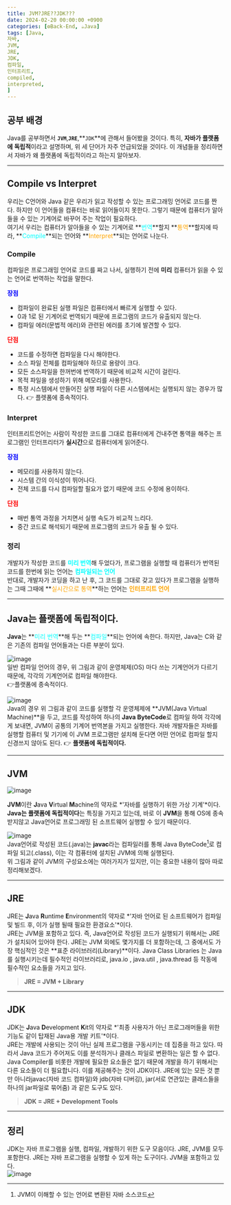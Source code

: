 ```yaml
---
title: JVM?JRE??JDK???
date: 2024-02-20 00:00:00 +0900
categories: [⚙️Back-End, ☕Java]
tags: [Java,
자바,
JVM,
JRE,
JDK,
컴파일,
인터프리트,
compiled,
interpreted,
]     
---   
```

## 공부 배경  
Java를 공부하면서 **`JVM`**,**`JRE`**,**`JDK`**에 관해서 들어봤을 것이다. 특히, **자바가 플랫폼에 독립적**이라고 설명하며, 위 세 단어가 자주 언급되었을 것이다. 이 개념들을 정리하면서 자바가 왜 플랫폼에 독립적이라고 하는지 알아보자.  
  
---
## Compile vs Interpret  
우리는 C언어와 Java 같은 우리가 읽고 작성할 수 있는 프로그래밍 언어로 코드를 짠다. 하지만 이 언어들을 컴퓨터는 바로 읽어들이지 못한다. 그렇기 때문에 컴퓨터가 알아들을 수 있는 기계어로 바꾸어 주는 작업이 필요하다.  
여기서 우리는 컴퓨터가 알아들을 수 있는 기계어로 **<span style = "color : cyan">번역</span>**할지 **<span style = "color : orange">통역</span>**할지에 따라, **<span style = "color : cyan">Compile</span>**되는 언어와 **<span style = "color : orange">Interpret</span>**되는 언어로 나눈다.  
  
### Compile 
컴파일은 프로그래밍 언어로 코드를 짜고 나서, 실행하기 전에 **미리** 컴퓨터가 읽을 수 있는 언어로 번역하는 작업을 말한다.  
  
**<span style = "color : blue">장점</span>**  
* 컴파일이 완료된 실행 파일은 컴퓨터에서 빠르게 실행할 수 있다.  
* 0과 1로 된 기계어로 번역되기 때문에 프로그램의 코드가 유출되지 않는다.   
* 컴파일 에러(문법적 에러)와 관련된 에러를 초기에 발견할 수 있다.  
  
**<span style = "color : red">단점</span>**  
* 코드를 수정하면 컴파일을 다시 해야한다.  
* 소스 파일 전체를 컴파일해야 하므로 용량이 크다.  
* 모든 소스파일을 한꺼번에 번역하기 때문에 비교적 시간이 걸린다.  
* 목적 파일을 생성하기 위해 메모리를 사용한다.  
* 특정 시스템에서 만들어진 실행 파일이 다른 시스템에서는 실행되지 않는 경우가 많다. 👉 플렛폼에 종속적이다.  
  
### Interpret  
인터프리트언어는 사람이 작성한 코드를 그대로 컴퓨터에게 건내주면 통역을 해주는 프로그램인 인터프리터가 **실시간**으로 컴퓨터에게 읽어준다.  
  
**<span style = "color : blue">장점</span>**  
* 메모리를 사용하지 않는다.  
* 시스템 간의 이식성이 뛰어나다.  
* 전체 코드를 다시 컴파일할 필요가 없기 때문에 코드 수정에 용이하다.  
  
**<span style = "color : red">단점</span>**   
* 매번 통역 과정을 거치면서 실행 속도가 비교적 느리다.  
* 중간 코드로 해석되기 때문에 프로그램의 코드가 유출 될 수 있다.  
  
### 정리  
개발자가 작성한 코드를  **<span style = "color : cyan">미리 번역**해 두었다가, 프로그램을 실행할 때 컴퓨터가 번역된 코드를 한번에 읽는 언어는  **<span style = "color : cyan">컴파일되는 언어**  
반대로, 개발자가 코딩을 하고 난 후, 그 코드를 그대로 갖고 있다가  프로그램을 실행하는 그때 그때에 **<span style = "color : orange">실시간으로 통역</span>**하는 언어는 **<span style = "color : orange">인터프리트 언어**  
  
---  
## Java는 플랫폼에 독립적이다.  
**Java**는 **<span style = "color : cyan">미리 번역</span>**해 두는 **<span style = "color : cyan">컴파일</span>**되는 언어에 속한다. 하지만, Java는 C와 같은 기존의 컴파일 언어들과는 다른 부분이 있다.  
  
![image](https://github.com/han-tomas/han-tomas.github.io/assets/124488773/354e5153-1182-4033-a028-f7ee9237dbcf)    
일반 컴파일 언어의 경우, 위 그림과 같이 운영체제(OS) 마다 쓰는 기계언어가 다르기 때문에, 각각의 기계언어로 컴파일 해야한다.<br>👉플랫폼에 종속적이다.  
  
![image](https://github.com/han-tomas/han-tomas.github.io/assets/124488773/a70d9993-4d43-4b8d-8b9a-db4ff9f041f6)  
Java의 경우 위 그림과 같이 코드를 실행할 각 운영체제에 **JVM(Java Virtual Machine)**을 두고, 코드를 작성하여 하나의 **Java ByteCode**로 컴파일 하여 각각에게 보내면, JVM이 공통의 기계어 번역본을 가지고 실행한다. 자바 개발자들은 자바를 실행할 컴퓨터 및 기기에 이 JVM 프로그램만 설치해 둔다면 어떤 언어로 컴파일 할지 신경쓰지 않아도 된다. 👉 **플랫폼에 독립적이다.**  

 ---  
 ## JVM  
 ![image](https://github.com/han-tomas/han-tomas.github.io/assets/124488773/7844c6b4-c22b-48d8-9aa6-8feb489511bf)  

**JVM**이란 **J**ava **V**irtual **M**achine의 약자로 *'자바를 실행하기 위한 가상 기계'*이다.  
**Java는 플랫폼에 독립적이다**는 특징을 가지고 있는데, 바로 이 **JVM**을 통해 OS에 종속 받지않고 Java언어로 프로그래밍 된 소프트웨어 실행할 수 있기 때문이다.  
  
![image](https://github.com/han-tomas/han-tomas.github.io/assets/124488773/c62e4ad0-5307-4b4a-b10f-b488e8ce51cc)    
Java언어로 작성된 코드(.java)는 **javac**라는 컴파일러를 통해 Java ByteCode[^1]로 컴파일 되고(.class), 이는 각 컴퓨터에 설치된 JVM에 의해 실행된다.  
위 그림과 같이 JVM의 구성요소에는 여러가지가 있지만, 이는 중요한 내용이 많아 따로 정리해보겠다.  
[^1]: JVM이 이해할 수 있는 언어로 변환된 자바 소스코드  

---  
## JRE  
JRE는 **J**ava **R**untime **E**nvironment의 약자로 *'자바 언어로 된 소프트웨어가 컴파일 및 빌드 후, 이가 실행 될때 필요한 환경요소'*이다.  
JRE는 JVM을 포함하고 있다. 즉, Java언어로 작성된 코드가 실행되기 위해서는 JRE가 설치되어 있어야 한다. JRE는 JVM 외에도 몇가지를 더 포함하는데, 그 중에서도 가장 핵심적인 것은 **표준 라이브러리(Library)**이다. Java Class Libraries 는 Java 를 실행시키는데 필수적인 라이브러리로, java.io , java.util , java.thread 등 작동에 필수적인 요소들을 가지고 있다.  
> **JRE = JVM + Library**  

---  
## JDK  
JDK는 **J**ava **D**evelopment **K**it의 약자로 *'최종 사용자가 아닌 프로그래머들을 위한 기능도 같이 탑재된 Java용 개발 키트'*이다.  
JRE는 개발에 사용되는 것이 아닌 실제 프로그램을 구동시키는 데 집중을 하고 있다. 따라서 Java 코드가 주어져도 이를 분석하거나 클래스 파일로 변환하는 일은 할 수 없다. Java Compiler를 비롯한 개발에 필요한 요소들은 없기 때문에 개발을 하기 위해서는 다른 요소들이 더 필요합니다. 이를 제공해주는 것이 JDK이다. JRE에 있는 모든 것 뿐만 아니라javac(자바 코드 컴파일)와 jdb(자바 디버깅), jar(서로 연관있는 클래스들을 하나의 jar파일로 묶어줌) 과 같은 도구도 있다.   
> **JDK = JRE + Development Tools**  

---  
## 정리  
JDK는 자바 프로그램을 실행, 컴파일, 개발하기 위한 도구 모음이다. JRE, JVM를 모두 포함한다.
JRE는 자바 프로그램을 실행할 수 있게 하는 도구이다. JVM을 포함하고 있다.  
![image](https://github.com/han-tomas/han-tomas.github.io/assets/124488773/e4521c07-2c62-4a2a-bd88-a89d1357b726)      


